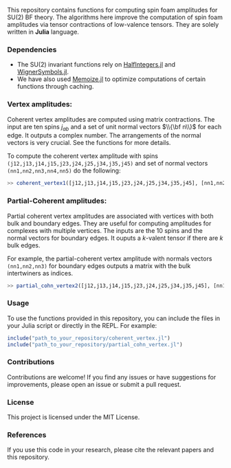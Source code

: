 This repository contains functions for computing spin foam amplitudes for SU(2) BF theory. The algorithms here improve the computation of spin foam amplitudes via tensor contractions of low-valence tensors. They are solely written in **Julia** language. 

<!-- Spin foam amplitudes are typically associated with a 2-complex which is dual to a triangulations. Tbe boundary data for the coherent amplitudes are spin labels and normal vectors. -->


### Dependencies
* The SU(2) invariant functions rely on [HalfIntegers.jl](https://github.com/sostock/HalfIntegers.jl) and [WignerSymbols.jl](https://github.com/Jutho/WignerSymbols.jl).
* We have also used [Memoize.jl](https://github.com/JuliaCollections/Memoize.jl) to optimize computations of certain functions through caching.


### Vertex amplitudes:
Coherent vertex amplitudes are computed using matrix contractions. The input are ten spins $j_{ab}$ and a set of unit normal vectors $\\{\bf n\\}$ for each edge. It outputs a complex number. The arrangements of the normal vectors is very crucial. See the functions for more details. 

To compute the coherent vertex amplitude with spins `(j12,j13,j14,j15,j23,j24,j25,j34,j35,j45)` and set of normal vectors `(nn1,nn2,nn3,nn4,nn5)` do the following:

```julia
>> coherent_vertex1([j12,j13,j14,j15,j23,j24,j25,j34,j35,j45], [nn1,nn2,nn3,nn4,nn5])
```


### Partial-Coherent amplitudes:
Partial coherent vertex amplitudes are associated with vertices with both bulk and boundary edges. They are useful for computing amplitudes for complexes with multiple vertices. 
The inputs are the 10 spins and the normal vectors for boundary edges. It ouputs a $k$-valent tensor if there are $k$ bulk edges. 

For example, the partial-coherent vertex amplitude with normals vectors `(nn1,nn2,nn3)` for boundary edges outputs a matrix with the bulk intertwiners as indices. 

```julia
>> partial_cohn_vertex2([j12,j13,j14,j15,j23,j24,j25,j34,j35,j45], [nn1,nn2,nn3])
```

<!-- ### Installation
To install the necessary dependencies and clone this repository, you can use the following commands in your Julia REPL:

```julia
import Pkg
Pkg.add("HalfIntegers")
Pkg.add("WignerSymbols")
Pkg.add("Memoize")
```

Then clone the repository:

```sh
git clone https://github.com/Seth-Kurankyi/su2bf-TNAlgo.git
```
 -->

### Usage
To use the functions provided in this repository, you can include the files in your Julia script or directly in the REPL. For example:

```julia
include("path_to_your_repository/coherent_vertex.jl")
include("path_to_your_repository/partial_cohn_vertex.jl")
```

### Contributions
Contributions are welcome! If you find any issues or have suggestions for improvements, please open an issue or submit a pull request.

### License
This project is licensed under the MIT License.

### References
If you use this code in your research, please cite the relevant papers and this repository.



